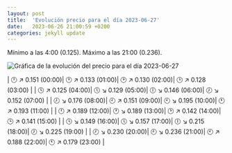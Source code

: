 ```yaml
---
layout: post
title:  'Evolución precio para el día 2023-06-27'
date:   2023-06-26 21:00:59 +0200
categories: jekyll update
---
```

Mínimo a las 4:00 (0.125). Máximo a las 21:00 (0.236). 

![Gráfica de la evolución del precio para el día 2023-06-27](https://files.botsin.space/media_attachments/files/110/612/066/239/979/188/original/f82a6d7cbade6090.png)


| 🕛 ↗ 0.151 (00:00)| 🕐 ↗ 0.133 (01:00)| 🕑 ↗ 0.130 (02:00)| 🕒 ↗ 0.128 (03:00) | 
| 🕓 ↗ 0.125 (04:00)| 🕔 ↘ 0.129 (05:00)| 🕕 ↘ 0.146 (06:00)| 🕖 ↘ 0.152 (07:00) | 
| 🕗 ↘ 0.176 (08:00)| 🕘 ↗ 0.151 (09:00)| 🕙 ↘ 0.195 (10:00)| 🕚 ↗ 0.193 (11:00) | 
| 🕛 ↗ 0.189 (12:00)| 🕐 ↘ 0.189 (13:00)| 🕑 ↗ 0.142 (14:00)| 🕒 ↗ 0.141 (15:00) | 
| 🕓 ↘ 0.149 (16:00)| 🕔 ↘ 0.157 (17:00)| 🕕 ↘ 0.215 (18:00)| 🕖 ↘ 0.225 (19:00) | 
| 🕗 ↘ 0.230 (20:00)| 🕘 ↘ 0.236 (21:00)| 🕙 ↗ 0.188 (22:00)| 🕚 ↗ 0.179 (23:00) | 
 

